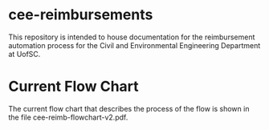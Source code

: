 # cee-reimbursements
This repository is intended to house documentation for the reimbursement automation process for the 
Civil and Environmental Engineering Department at UofSC.

# Current Flow Chart
The current flow chart that describes the process of the flow is shown in the file cee-reimb-flowchart-v2.pdf.
